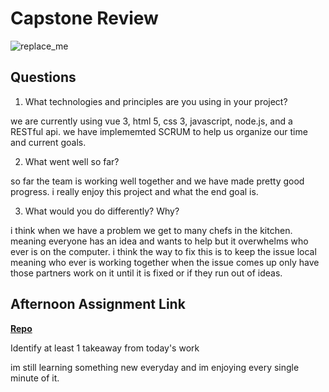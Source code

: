 # Capstone Review

![replace_me](https://codeworks.blob.core.windows.net/public/assets/img/illustrations/placeholder.svg)

## Questions

1. What technologies and principles are you using in your project?

we are currently using vue 3, html 5, css 3, javascript, node.js, and a RESTful api. we have implememted SCRUM to help us organize our time and current goals.

2. What went well so far?

so far the team is working well together and we have made pretty good progress. i really enjoy this project and what the end goal is.  

3. What would you do differently? Why?

i think when we have a problem we get to many chefs in the kitchen. meaning everyone has an idea and wants to help but it overwhelms who ever is on the computer. i think the way to fix this is to keep the issue local meaning who ever is working together when the issue comes up only have those partners work on it until it is fixed or if they run out of ideas. 

## Afternoon Assignment Link

**[Repo](https://github.com/kyleem20/gameCloset.git)**

Identify at least 1 takeaway from today's work

im still learning something new everyday and im enjoying every single minute of it. 

